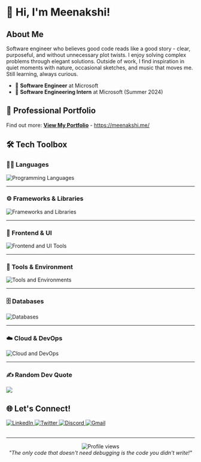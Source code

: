 # 👋 Hi, I'm Meenakshi!

## About Me

Software engineer who believes good code reads like a good story - clear, purposeful, and without unnecessary plot twists. I enjoy solving complex problems through elegant solutions. Outside of work, I find inspiration in quiet moments with nature, occasional sketches, and music that moves me. Still learning, always curious.
- 💼 **Software Engineer** at Microsoft 
- 🌟 **Software Engineering Intern** at Microsoft (Summer 2024)

## 💼 Professional Portfolio
Find out more: 
**[View My Portfolio](https://meenakshi.me/)** - https://meenakshi.me/

## 🛠️ Tech Toolbox

### 🧑‍💻 Languages  
<img src="https://skillicons.dev/icons?i=py,cpp,c,java,js,ts,dart,cs,scala,haskell,bash,regex,solidity" alt="Programming Languages" />

---

### ⚙️ Frameworks & Libraries  
<img src="https://skillicons.dev/icons?i=react,next,nodejs,express,django,flask,tensorflow,pytorch,sklearn,opencv" alt="Frameworks and Libraries" />

---

### 🎨 Frontend & UI  
<img src="https://skillicons.dev/icons?i=html,css,tailwind,materialui,figma" alt="Frontend and UI Tools" />

---

### 🧪 Tools & Environment  
<img src="https://skillicons.dev/icons?i=linux,windows,vscode,visualstudio,postman" alt="Tools and Environments" />

---

### 🗄️ Databases  
<img src="https://skillicons.dev/icons?i=mysql,postgres,sqlite,mongodb" alt="Databases" />

---

### ☁️ Cloud & DevOps  
<img src="https://skillicons.dev/icons?i=git,github,docker,azure,aws" alt="Cloud and DevOps" />


---

### ✍️ Random Dev Quote
![](https://quotes-github-readme.vercel.app/api?type=horizontal&theme=dracula)

## 🌐 Let's Connect!

<div align="left">
  <a href="https://linkedin.com/in/meenakshi-sundar">
    <img src="https://skillicons.dev/icons?i=linkedin" alt="LinkedIn" />
  </a>
  <a href="https://x.com/Meenaks91521592">
    <img src="https://skillicons.dev/icons?i=twitter" alt="Twitter" />
  </a>
  <a href="https://discord.com/users/897831220082274344">
    <img src="https://skillicons.dev/icons?i=discord" alt="Discord" />
  </a>
  <a href="mailto:meenakshisundar1108@gmail.com">
    <img src="https://skillicons.dev/icons?i=gmail" alt="Gmail" />
  </a>
</div>

<br>

---


<div align="center">
  <img src="https://komarev.com/ghpvc/?username=meenakshi1108&style=flat-square&color=blueviolet" alt="Profile views"/>
  <br>
  <em>"The only code that doesn't need debugging is the code you didn't write!"</em>
</div>
